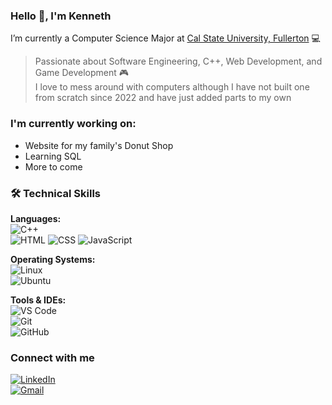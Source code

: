 ### Hello 👋, I'm Kenneth

I’m currently a Computer Science Major at [Cal State University, Fullerton](https://www.fullerton.edu/) 💻  
> Passionate about Software Engineering, C++, Web Development, and Game Development 🎮  
> I love to mess around with computers although I have not built one from scratch since 2022 and have just added parts to my own

### I'm currently working on:
- Website for my family's Donut Shop
- Learning SQL
- More to come

### 🛠️ Technical Skills
**Languages:**  
![C++](https://img.shields.io/badge/-C++-00599C?style=flat&logo=c%2B%2B&logoColor=white)  
![HTML](https://img.shields.io/badge/-HTML5-E34F26?style=flat&logo=html5&logoColor=white)
![CSS](https://img.shields.io/badge/-CSS-1572B6?style=flat&logo=css3&logoColor=white)
![JavaScript](https://img.shields.io/badge/-JavaScript-F7DF1E?style=flat&logo=javascript&logoColor=black)

**Operating Systems:**  
![Linux](https://img.shields.io/badge/-Linux-FCC624?style=flat&logo=linux&logoColor=black)  
![Ubuntu](https://img.shields.io/badge/-Ubuntu-E95420?style=flat&logo=ubuntu&logoColor=white)

**Tools & IDEs:**  
![VS Code](https://img.shields.io/badge/-VS%20Code-007ACC?style=flat&logo=visual-studio-code&logoColor=white)  
![Git](https://img.shields.io/badge/-Git-F05032?style=flat&logo=git&logoColor=white)  
![GitHub](https://img.shields.io/badge/-GitHub-181717?style=flat&logo=github&logoColor=white)

### Connect with me
[![LinkedIn](https://img.shields.io/badge/-LinkedIn-0077B5?style=flat&logo=linkedin&logoColor=white)](https://linkedin.com/in/kenneth-ly-cs)  
[![Gmail](https://img.shields.io/badge/-Gmail-D14836?style=flat&logo=gmail&logoColor=white)](mailto:kennethly909808@gmail.com)
